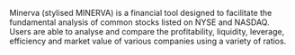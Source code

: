 Minerva (stylised MINERVA) is a financial tool designed to facilitate the fundamental analysis of common stocks listed
on NYSE and NASDAQ. Users are able to analyse and compare the profitability, liquidity, leverage, efficiency and
market value of various companies using a variety of ratios.